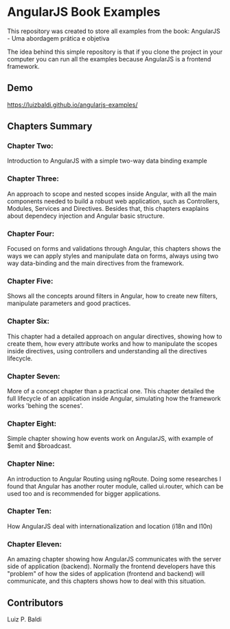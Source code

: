 # AngularJS Book Examples
This repository was created to store all examples from the book: AngularJS - Uma abordagem prática e objetiva

The idea behind this simple repository is that if you clone the project in your computer you can run all the examples because AngularJS is a frontend framework.

## Demo
https://luizbaldi.github.io/angularjs-examples/

## Chapters Summary
### Chapter Two:
Introduction to AngularJS with a simple two-way data binding example

### Chapter Three:
An approach to scope and nested scopes inside Angular, with all the main components needed to build a robust web application, such as Controllers, Modules, Services and Directives. Besides that, this chapters exaplains about dependecy injection and Angular basic structure.

### Chapter Four:
Focused on forms and validations through Angular, this chapters shows the ways we can apply styles and manipulate data on forms, always using two way data-binding and the main directives from the framework.

### Chapter Five:
Shows all the concepts around filters in Angular, how to create new filters, manipulate parameters and good practices.

### Chapter Six:
This chapter had a detailed approach on angular directives, showing how to create them, how every attribute works and how to manipulate the scopes inside directives, using controllers and understanding all the directives lifecycle.

### Chapter Seven:
More of a concept chapter than a practical one. This chapter detailed the full lifecycle of an application inside Angular, simulating how the framework works 'behing the scenes'.

### Chapter Eight:
Simple chapter showing how events work on AngularJS, with example of $emit and $broadcast.

### Chapter Nine:
An introduction to Angular Routing using ngRoute. Doing some researches I found that Angular has another router module, called ui.router, which can be used too and is recommended for bigger applications.

### Chapter Ten:
How AngularJS deal with internationalization and location (i18n and l10n)

### Chapter Eleven:
An amazing chapter showing how AngularJS communicates with the server side of application (backend). Normally the frontend developers have this "problem" of how the sides of application (frontend and backend) will communicate, and this chapters shows how to deal with this situation.

## Contributors
Luiz P. Baldi
